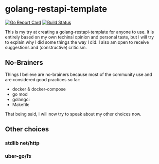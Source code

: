 # golang-restapi-template

[![Go Report Card](https://goreportcard.com/badge/github.com/PFadel/golang-restapi-template)](https://goreportcard.com/report/github.com/PFadel/golang-restapi-template)
[![Build Status](https://travis-ci.com/PFadel/golang-restapi-template.svg?branch=main)](https://travis-ci.com/PFadel/golang-restapi-template)

This is my try at creating a golang-restapi-template for anyone to use. It is entirely based on my own techinal opinion and personal taste, but I will try to explain why I did some things the way I did. I also am open to receive suggestions and (constructive) criticism.

## No-Brainers

Things I believe are no-brainers because most of the community use and are considered good practices so far:

- docker & docker-compose
- go mod
- golangci
- Makefile

That being said, I will now try to speak about my other choices now.

## Other choices

### stdlib net/http

### uber-go/fx
